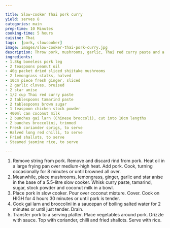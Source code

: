 ```yaml
---

title: Slow-cooker Thai pork curry
yield: serves 8
categories: main
prep-time: 10 Minutes
cooking-time: 5 hours
cuisine: Thai
tags:  [pork, slowcooker]
image: images/slow-cooker-thai-pork-curry.jpg
description: Throw pork, mushrooms, garlic, Thai red curry paste and a few other simple ingredients into the slow cooker and let it do all the hard work for you.
ingredients:
- 1.8kg boneless pork leg
- 2 teaspoons peanut oil
- 40g packet dried sliced shiitake mushrooms
- 2 lemongrass stalks, halved
- 10cm piece fresh ginger, sliced
- 2 garlic cloves, bruised
- 2 star anise
- 1/2 cup Thai red curry paste
- 2 tablespoons tamarind paste
- 2 tablespoons brown sugar
- 1 teaspoon chicken stock powder
- 400ml can coconut milk
- 2 bunches gai larn (Chinese broccoli), cut into 10cm lengths
- 2 bunches broccolini, trimmed
- Fresh coriander sprigs, to serve
- Halved long red chilli, to serve
- Fried shallots, to serve
- Steamed jasmine rice, to serve

---
```




1. Remove string from pork. Remove and discard rind from pork. Heat oil in a large frying pan over medium-high heat. Add pork. Cook, turning occasionally for 8 minutes or until browned all over.
2. Meanwhile, place mushrooms, lemongrass, ginger, garlic and star anise in the base of a 5.5-litre slow cooker. Whisk curry paste, tamarind, sugar, stock powder and coconut milk in a bowl.
3. Place pork in slow cooker. Pour over coconut mixture. Cover. Cook on HIGH for 4 hours 30 minutes or until pork is tender.
4. Cook gai larn and broccolini in a saucepan of boiling salted water for 2 minutes or until just tender. Drain.
5. Transfer pork to a serving platter. Place vegetables around pork. Drizzle with sauce. Top with coriander, chilli and fried shallots. Serve with rice.
